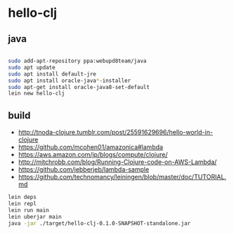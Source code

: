 # hello-clj


## java

```sh

sudo add-apt-repository ppa:webupd8team/java
sudo apt update
sudo apt install default-jre
sudo apt install oracle-java*-installer
sudo apt-get install oracle-java8-set-default
lein new hello-clj
```

## build

* http://tnoda-clojure.tumblr.com/post/25591629696/hello-world-in-clojure
* https://github.com/mcohen01/amazonica#lambda
* https://aws.amazon.com/jp/blogs/compute/clojure/
* http://mitchrobb.com/blog/Running-Clojure-code-on-AWS-Lambda/
* https://github.com/jebberjeb/lambda-sample
* https://github.com/technomancy/leiningen/blob/master/doc/TUTORIAL.md

```sh
lein deps
lein repl
lein run main
lein uberjar main
java -jar ./target/hello-clj-0.1.0-SNAPSHOT-standalone.jar
```